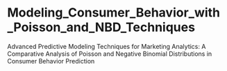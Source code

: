 # Modeling_Consumer_Behavior_with_Poisson_and_NBD_Techniques
Advanced Predictive Modeling Techniques for Marketing Analytics: A Comparative Analysis of Poisson and Negative Binomial Distributions in Consumer Behavior Prediction
